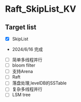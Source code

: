 # Raft_SkipList_KV

## Target list

-[x] SkipList
- 2024/6/16 完成
-[ ] 简单多线程并行
-[ ] bloom filter
-[ ] 支持Arena
-[ ] Raft
-[ ] 落盘处理,levelDB的SSTable
-[ ] 复杂多线程并行
-[ ] LSM tree